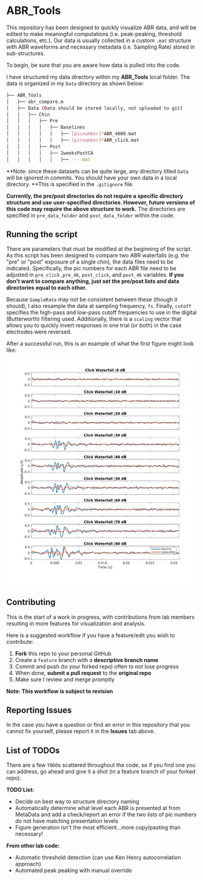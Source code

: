 # ABR_Tools

This repository has been designed to quickly visualize ABR data, and will be edited to make meaningful computations (i.e. peak-peaking, threshold calculations, etc.). Our data is usually collected in a custom ```.mat``` structure with ABR waveforms and necessary metadata (i.e. Sampling Rate) stored in sub-structures.

To begin, be sure that you are aware how data is pulled into the code. 

I have structured my data directory within my **ABR_Tools** local folder. The data is organized in my ``Data`` directory as shown below:

```bash
├── ABR_Tools
│   ├── abr_compare.m
│   ├── Data (Data should be stored locally, not uploaded to git)
│   │   ├── Chin
│   │   │	├── Pre
│   │   │	│	├── Baselines
│   │   │	│	│	├── [picnumber]*ABR_4000.mat
│   │   │	│	│	├── [picnumber]*ABR_click.mat
│   │   │	├── Post
│   │   │	│	├── 2weeksPostCA
│   │   │	│	│	├── ---.mat
```

**Note: since these datasets can be quite large, any directory titled  ``Data`` will be ignored in commits. You should have your own data in a local directory. **This is specified in the ``.gitignore`` file.

**Currently, the pre/post directories do not require a specific directory structure and use user-specified directories. However, future versions of this code may require the above structure to work.** The directories are specified in ``pre_data_folder`` and ``post_data_folder`` within the code.

 

## Running the script ## 

There are parameters that must be modified at the beginning of the script. As this script has been designed to compare two ABR waterfalls (e.g. the "pre" or "post" exposure of a single chin), the data files need to be indicated. Specifically, the pic numbers for each ABR file need to be adjusted in ``pre_click`` ,``pre_4k``, ``post_click``, and ``post_4k`` variables. **If you don't want to compare anything, just set the pre/post lists and data directories equal to each other.**

Because ``SampleRate`` may not be consistent between these (though it should), I also resample the data at sampling frequency, ``fs``. Finally, ``cutoff`` specifies the high-pass and low-pass cutoff frequencies to use in the digital (Butterworth) filtering used. Additionally, there is a ``scaling`` vector that allows you to quickly invert responses in one trial (or both) in the case electrodes were reversed.

After a successful run, this is an example of what the first figure might look like: ![figure1](Sample_Figures/click_comparison.png)

## Contributing ## 

This is the start of a work in progress, with contributions from lab members resulting in more features for visualization and analysis. 

Here is a suggested workflow if you have a feature/edit you wish to contribute:

1. **Fork** this repo to your personal GitHub
2. Create a ``feature`` branch with a **descriptive branch name**
3. Commit and push (to your forked repo) often to not lose progress
4. When done, **submit a pull request** to the **original repo**
5. Make sure I review and merge promptly

**Note: This workflow is subject to revision** 



## Reporting Issues ## 

In the case you have a question or find an error in this repository that you cannot fix yourself, please report it in the **Issues** tab above. 



## List of TODOs ##

There are a few ``TODO``s scattered throughout the code, so if you find one you can address, go ahead and give it a shot (in a feature branch of your forked repo). 

**TODO List:**

- Decide on best way to structure directory naming
- Automatically determine what level each ABR is presented at from MetaData and add a check/report an error if the two lists of pic numbers do not have matching presentation levels
- Figure generation isn't the most efficient...more copy/pasting than necessary! 

**From other lab code:**

- Automatic threshold detection (can use Ken Henry autocorrelation approach)
- Automated peak peaking with manual override
